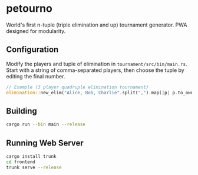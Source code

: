 # petourno
World's first n-tuple (triple elimination and up) tournament generator. PWA designed for modularity.

## Configuration

Modify the players and tuple of elimination in `tournament/src/bin/main.rs`. Start with a string of comma-separated players, then choose the tuple by editing the final number.

```rust
// Example (3 player quadruple elimination tournament)
elimination::new_elim("Alice, Bob, Charlie".split(",").map(|p| p.to_owned()).collect::<Vec<String>>(), 4);
```

## Building

```bash
cargo run --bin main --release
```

## Running Web Server

```bash
cargo install trunk
cd frontend
trunk serve --release
```
